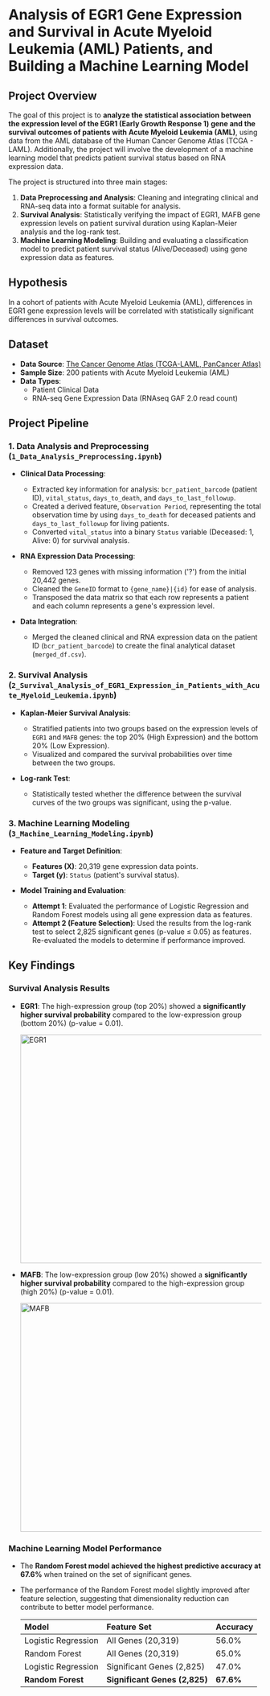 # Analysis of EGR1 Gene Expression and Survival in Acute Myeloid Leukemia (AML) Patients, and Building a Machine Learning Model 

## Project Overview

The goal of this project is to **analyze the statistical association between the expression level of the EGR1 (Early Growth Response 1) gene and the survival outcomes of patients with Acute Myeloid Leukemia (AML)**, using data from the AML database of the Human Cancer Genome Atlas (TCGA - LAML). Additionally, the project will involve the development of a machine learning model that predicts patient survival status based on RNA expression data.

The project is structured into three main stages:

1.  **Data Preprocessing and Analysis**: Cleaning and integrating clinical and RNA-seq data into a format suitable for analysis.
2.  **Survival Analysis**: Statistically verifying the impact of EGR1, MAFB gene expression levels on patient survival duration using Kaplan-Meier analysis and the log-rank test.
3.  **Machine Learning Modeling**: Building and evaluating a classification model to predict patient survival status (Alive/Deceased) using gene expression data as features.

## Hypothesis

In a cohort of patients with Acute Myeloid Leukemia (AML), differences in EGR1 gene expression levels will be correlated with statistically significant differences in survival outcomes. 

## Dataset

  - **Data Source**: [The Cancer Genome Atlas (TCGA-LAML, PanCancer Atlas)](https://gdc.cancer.gov/about-data/publications/laml_2012)
  - **Sample Size**: 200 patients with Acute Myeloid Leukemia (AML)
  - **Data Types**:
      - Patient Clinical Data
      - RNA-seq Gene Expression Data (RNAseq GAF 2.0 read count)


## Project Pipeline

### 1\. Data Analysis and Preprocessing (`1_Data_Analysis_Preprocessing.ipynb`)

  - **Clinical Data Processing**:

      - Extracted key information for analysis: `bcr_patient_barcode` (patient ID), `vital_status`, `days_to_death`, and `days_to_last_followup`.
      - Created a derived feature, `Observation Period`, representing the total observation time by using `days_to_death` for deceased patients and `days_to_last_followup` for living patients.
      - Converted `vital_status` into a binary `Status` variable (Deceased: 1, Alive: 0) for survival analysis.

  - **RNA Expression Data Processing**:

      - Removed 123 genes with missing information ('?') from the initial 20,442 genes.
      - Cleaned the `GeneID` format to `{gene_name}|{id}` for ease of analysis.
      - Transposed the data matrix so that each row represents a patient and each column represents a gene's expression level.

  - **Data Integration**:

      - Merged the cleaned clinical and RNA expression data on the patient ID (`bcr_patient_barcode`) to create the final analytical dataset (`merged_df.csv`).

### 2\. Survival Analysis (`2_Survival_Analysis_of_EGR1_Expression_in_Patients_with_Acute_Myeloid_Leukemia.ipynb`)

  - **Kaplan-Meier Survival Analysis**:

      - Stratified patients into two groups based on the expression levels of `EGR1` and `MAFB` genes: the top 20% (High Expression) and the bottom 20% (Low Expression).
      - Visualized and compared the survival probabilities over time between the two groups.

  - **Log-rank Test**:

      - Statistically tested whether the difference between the survival curves of the two groups was significant, using the p-value.

### 3\. Machine Learning Modeling (`3_Machine_Learning_Modeling.ipynb`)

  - **Feature and Target Definition**:

      - **Features (X)**: 20,319 gene expression data points.
      - **Target (y)**: `Status` (patient's survival status).

  - **Model Training and Evaluation**:

      - **Attempt 1**: Evaluated the performance of Logistic Regression and Random Forest models using all gene expression data as features.
      - **Attempt 2 (Feature Selection)**: Used the results from the log-rank test to select 2,825 significant genes (p-value ≤ 0.05) as features. Re-evaluated the models to determine if performance improved.


## Key Findings

### Survival Analysis Results

  - **EGR1**: The high-expression group (top 20%) showed a **significantly higher survival probability** compared to the low-expression group (bottom 20%) (p-value = 0.01).

    <img width="584" height="455" alt="EGR1" src="https://github.com/user-attachments/assets/4c778ef1-ed9e-4b03-ab58-a062788d21b3" />

    
  - **MAFB**: The low-expression group (low 20%) showed a **significantly higher survival probability** compared to the high-expression group (high 20%) (p-value = 0.01).

    <img width="567" height="455" alt="MAFB" src="https://github.com/user-attachments/assets/5ec2a134-9362-4d19-9fb4-08ef04da9599" />


### Machine Learning Model Performance

  - The **Random Forest model achieved the highest predictive accuracy at 67.6%** when trained on the set of significant genes.
  - The performance of the Random Forest model slightly improved after feature selection, suggesting that dimensionality reduction can contribute to better model performance.

    | Model | Feature Set | Accuracy |
    | :--- | :--- | :--- |
    | Logistic Regression | All Genes (20,319) | 56.0% |
    | Random Forest | All Genes (20,319) | 65.0% |
    | Logistic Regression | Significant Genes (2,825) | 47.0% |
    | **Random Forest** | **Significant Genes (2,825)** | **67.6%** |


